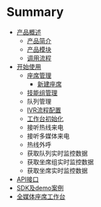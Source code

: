 # Summary

* [产品概述](README.md)
  * [产品简介](a-a/chan-pin-jian-jie.md)
  * [产品模块](a-a/chan-pin-mo-kuai.md)
  * [调用流程](a-a/diao-yong-liu-cheng.md)
* [开始使用](README.md)
  * [座席管理](zuo-xi-guan-li.md)
    * [新建座席](pei-zhi-lei-jie-kou.md)
  * [技能组管理](ji-neng-zu-guan-li.md)
  * 队列管理
  * [IVR流程配置](ivrliu-cheng-pei-zhi.md)
  * [工作台初始化](gong-zuo-tai-chu-shi-hua.md)
  * 接听热线来电
  * 接听多媒体来电
  * 热线外呼
  * 获取队列实时监控数据
  * 获取坐席组实时监控数据
  * 获取坐席实时监控数据
* [API接口](wen-dang-biao-ti.md)
* [SDK及demo案例](sdkji-demo-an-li.md)
* [全媒体座席工作台](quan-mei-ti-zuo-xi-gong-zuo-tai.md)

